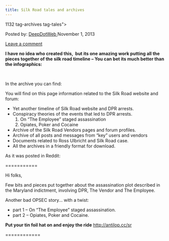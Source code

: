 ```yaml
---
title: Silk Road tales and archives
---
```

1132  tag-archives tag-tales">

<span>Posted by: <a href="https://www.deepdotweb.com/author/admin/" title="">DeepDotWeb </a></span>
<span>November 1, 2013</span>

<span><a href="https://www.deepdotweb.com/2013/11/01/silk-road-tales-and-archives/#respond">Leave a comment</a></span>


<p><strong>I have no idea who created this,  but its one amazing work putting all the pieces together of the silk road timeline &#8211; You can bet its much better than the infographics:</strong></p>
<p>&nbsp;</p>
<p>In the archive you can find:</p>
<p>You will find on this page information related to the Silk Road website and forum:</p>
<ul>
<li>Yet another timeline of Silk Road website and DPR arrests.</li>
<li>Conspiracy theories of the events that led to DPR arrests.
<ol>
<li>On &#8220;The Employee&#8221; staged assassination</li>
<li>Opiates, Poker and Cocaine</li>
</ol>
</li>
<li><a> Archive of the Silk Road </a>Vendors pages and forum profiles.</li>
<li>Archive of all posts and messages from &#8220;key&#8221; users and vendors</li>
<li>Documents related to Ross Ulbricht and Silk Road case.</li>
<li>All the archives in a friendly format for download.</li>
</ul>
<p>As it was posted in Reddit:</p>
<p>===========</p>
<p>Hi folks,</p>
<p>Few bits and pieces put together about the assassination plot described in the Maryland indictment, involving DPR, The Vendor and The Employee.</p>
<p>Another bad OPSEC story&#8230; with a twist:</p>
<ul>
<li>part 1 &#8211; On &#8220;The Employee&#8221; staged assassination.</li>
<li>part 2 &#8211; Opiates, Poker and Cocaine.</li>
</ul>
<p><strong>Put your tin foil hat on and enjoy the ride</strong> <a href="http://antilop.cc/sr" target="_blank">http://antilop.cc/sr</a></p>
<p>============</p>
</div>
<span style="display:none"><a href="https://www.deepdotweb.com/tag/archives/" rel="tag">archives</a>  <a href="https://www.deepdotweb.com/tag/tales/" rel="tag">tales</a>

Updated: 2013-11-01</span>
<div style="display:none" class="vcard author" itemprop="author" itemscope itemtype="http://schema.org/Person"><strong class="fn" itemprop="name">
